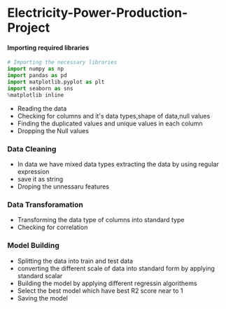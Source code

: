 # Electricity-Power-Production-Project
#### Importing required libraries
```python
# Importing the necessary libraries
import numpy as np 
import pandas as pd
import matplotlib.pyplot as plt
import seaborn as sns
%matplotlib inline
```
- Reading the data
- Checking for columns and it's data types,shape of data,null values
- Finding the duplicated values and unique values in each column
- Dropping the Null values
### Data Cleaning
- In data we have mixed data types extracting the data by using regular expression
- save it as string
- Droping the unnessaru features
### Data Transforamation
- Transforming the data type of columns into standard type
- Checking for correlation
### Model Building
- Splitting the data into train and test data
- converting the different scale of data into standard form by applying standard scalar
- Building the model by applying different regressin algorithems
- Select the best model which have best R2 score near to 1
- Saving the model
